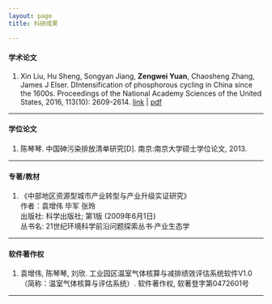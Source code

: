 ```yaml
---
layout: page
title: 科研成果

---
```


#### 学术论文

1. Xin Liu, Hu Sheng, Songyan Jiang, **Zengwei Yuan**, Chaosheng Zhang, James J Elser. DIntensification of phosphorous cycling in China since the 1600s. Proceedings of the National Academy Sciences of the United States, 2016, 113(10): 2609-2614.
[link](http://www.pnas.org/content/113/10/2609.short) |
[pdf](http://www.pnas.org/content/113/10/2609.full.pdf)



---

#### 学位论文

1. 陈琴琴. 中国砷污染排放清单研究[D]. 南京:南京大学硕士学位论文, 2013. 


---

#### 专著/教材

1. 《中部地区资源型城市产业转型与产业升级实证研究》<br>作者：袁增伟 毕军 张玲<br>出版社: 科学出版社; 第1版 (2009年6月1日)<br>丛书名: 21世纪环境科学前沿问题探索丛书·产业生态学


---

#### 软件著作权

1. 袁增伟, 陈琴琴, 刘欣. 工业园区温室气体核算与减排绩效评估系统软件V1.0（简称：温室气体核算与评估系统）. 软件著作权, 软著登字第0472601号

---
